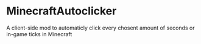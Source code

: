# MinecraftAutoclicker
A client-side mod to automaticly click every chosent amount of seconds or in-game ticks in Minecraft
